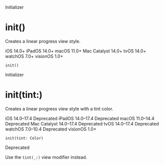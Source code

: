 Initializer

# init()

Creates a linear progress view style.

iOS 14.0+  iPadOS 14.0+  macOS 11.0+  Mac Catalyst 14.0+  tvOS 14.0+  watchOS
7.0+  visionOS 1.0+

    
    
    init()

Initializer

# init(tint:)

Creates a linear progress view style with a tint color.

iOS 14.0–17.4  Deprecated  iPadOS 14.0–17.4  Deprecated  macOS 11.0–14.4
Deprecated  Mac Catalyst 14.0–17.4  Deprecated  tvOS 14.0–17.4  Deprecated
watchOS 7.0–10.4  Deprecated  visionOS 1.0+

    
    
    init(tint: Color)

Deprecated

Use the `tint(_:)` view modifier instead.


